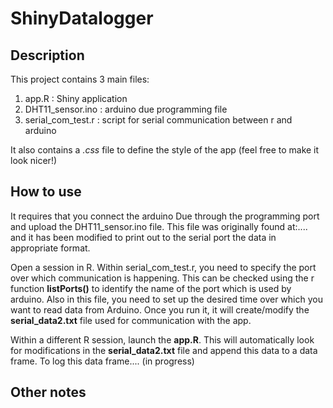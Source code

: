 # ShinyDatalogger


## Description

This project contains 3 main files:
  1. app.R : Shiny application
  2. DHT11_sensor.ino : arduino due programming file
  3. serial_com_test.r : script for serial communication between r and arduino

It also contains a *.css* file to define the style of the app (feel free to make it look nicer!)

## How to use

It requires that you connect the arduino Due through the programming port and upload the DHT11_sensor.ino file. This file was originally found at:.... and it has been modified to print out to the serial port the data in appropriate format. 

Open a session in R. 
Within serial_com_test.r, you need to specify the port over which communication is happening. This can be checked using the r function **listPorts()** to identify the name of the port which is used by arduino. Also in this file, you need to set up the desired time over which you want to read data from Arduino. Once you run it, it will create/modify the **serial_data2.txt** file used for communication with the app. 

Within a different R session, launch the **app.R**. This will automatically look for modifications  in the **serial_data2.txt** file and append this data to a data frame. To log this data frame.... (in progress)

## Other notes

  